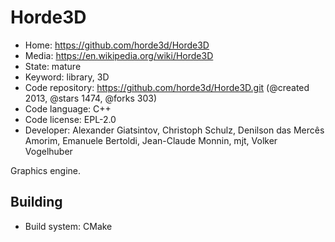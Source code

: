 # Horde3D

- Home: https://github.com/horde3d/Horde3D
- Media: https://en.wikipedia.org/wiki/Horde3D
- State: mature
- Keyword: library, 3D
- Code repository: https://github.com/horde3d/Horde3D.git (@created 2013, @stars 1474, @forks 303)
- Code language: C++
- Code license: EPL-2.0
- Developer: Alexander Giatsintov, Christoph Schulz, Denilson das Mercês Amorim, Emanuele Bertoldi, Jean-Claude Monnin, mjt, Volker Vogelhuber

Graphics engine.

## Building

- Build system: CMake
